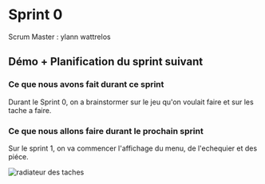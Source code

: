 # Sprint 0

Scrum Master : ylann wattrelos

## Démo + Planification du sprint suivant

### Ce que nous avons fait durant ce sprint
Durant le Sprint 0, on a brainstormer sur le jeu qu'on voulait faire et sur les tache a faire.

### Ce que nous allons faire durant le prochain sprint
Sur le sprint 1, on va commencer l'affichage du menu, de l'echequier et des piéce.

![radiateur des taches](./IMG_1130.jpeg)